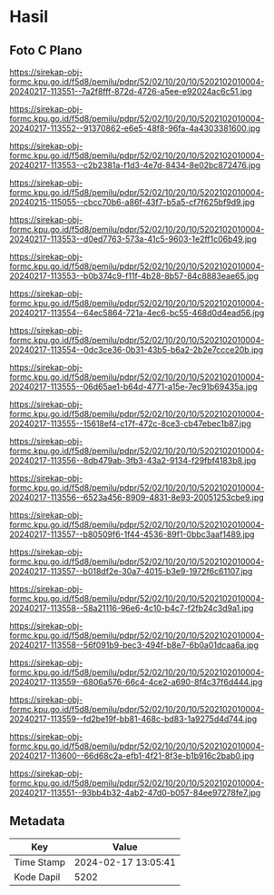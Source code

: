 # Hasil

## Foto C Plano

https://sirekap-obj-formc.kpu.go.id/f5d8/pemilu/pdpr/52/02/10/20/10/5202102010004-20240217-113551--7a2f8fff-872d-4726-a5ee-e92024ac6c51.jpg

https://sirekap-obj-formc.kpu.go.id/f5d8/pemilu/pdpr/52/02/10/20/10/5202102010004-20240217-113552--91370862-e6e5-48f8-96fa-4a4303381600.jpg

https://sirekap-obj-formc.kpu.go.id/f5d8/pemilu/pdpr/52/02/10/20/10/5202102010004-20240217-113553--c2b2381a-f1d3-4e7d-8434-8e02bc872476.jpg

https://sirekap-obj-formc.kpu.go.id/f5d8/pemilu/pdpr/52/02/10/20/10/5202102010004-20240215-115055--cbcc70b6-a86f-43f7-b5a5-cf7f625bf9d9.jpg

https://sirekap-obj-formc.kpu.go.id/f5d8/pemilu/pdpr/52/02/10/20/10/5202102010004-20240217-113553--d0ed7763-573a-41c5-9603-1e2ff1c06b49.jpg

https://sirekap-obj-formc.kpu.go.id/f5d8/pemilu/pdpr/52/02/10/20/10/5202102010004-20240217-113553--b0b374c9-f11f-4b28-8b57-84c8883eae65.jpg

https://sirekap-obj-formc.kpu.go.id/f5d8/pemilu/pdpr/52/02/10/20/10/5202102010004-20240217-113554--64ec5864-721a-4ec6-bc55-468d0d4ead56.jpg

https://sirekap-obj-formc.kpu.go.id/f5d8/pemilu/pdpr/52/02/10/20/10/5202102010004-20240217-113554--0dc3ce36-0b31-43b5-b6a2-2b2e7ccce20b.jpg

https://sirekap-obj-formc.kpu.go.id/f5d8/pemilu/pdpr/52/02/10/20/10/5202102010004-20240217-113555--06d65ae1-b64d-4771-a15e-7ec91b69435a.jpg

https://sirekap-obj-formc.kpu.go.id/f5d8/pemilu/pdpr/52/02/10/20/10/5202102010004-20240217-113555--15618ef4-c17f-472c-8ce3-cb47ebec1b87.jpg

https://sirekap-obj-formc.kpu.go.id/f5d8/pemilu/pdpr/52/02/10/20/10/5202102010004-20240217-113556--8db479ab-3fb3-43a2-9134-f29fbf4183b8.jpg

https://sirekap-obj-formc.kpu.go.id/f5d8/pemilu/pdpr/52/02/10/20/10/5202102010004-20240217-113556--6523a456-8909-4831-8e93-20051253cbe9.jpg

https://sirekap-obj-formc.kpu.go.id/f5d8/pemilu/pdpr/52/02/10/20/10/5202102010004-20240217-113557--b80509f6-1f44-4536-89f1-0bbc3aaf1489.jpg

https://sirekap-obj-formc.kpu.go.id/f5d8/pemilu/pdpr/52/02/10/20/10/5202102010004-20240217-113557--b018df2e-30a7-4015-b3e9-1972f6c61107.jpg

https://sirekap-obj-formc.kpu.go.id/f5d8/pemilu/pdpr/52/02/10/20/10/5202102010004-20240217-113558--58a21116-96e6-4c10-b4c7-f2fb24c3d9a1.jpg

https://sirekap-obj-formc.kpu.go.id/f5d8/pemilu/pdpr/52/02/10/20/10/5202102010004-20240217-113558--56f091b9-bec3-494f-b8e7-6b0a01dcaa6a.jpg

https://sirekap-obj-formc.kpu.go.id/f5d8/pemilu/pdpr/52/02/10/20/10/5202102010004-20240217-113559--6806a576-66c4-4ce2-a690-8f4c37f6d444.jpg

https://sirekap-obj-formc.kpu.go.id/f5d8/pemilu/pdpr/52/02/10/20/10/5202102010004-20240217-113559--fd2be19f-bb81-468c-bd83-1a9275d4d744.jpg

https://sirekap-obj-formc.kpu.go.id/f5d8/pemilu/pdpr/52/02/10/20/10/5202102010004-20240217-113600--66d68c2a-efb1-4f21-8f3e-b1b916c2bab0.jpg

https://sirekap-obj-formc.kpu.go.id/f5d8/pemilu/pdpr/52/02/10/20/10/5202102010004-20240217-113551--93bb4b32-4ab2-47d0-b057-84ee97278fe7.jpg


## Metadata

| Key        | Value               |
| ---------- | ------------------- |
| Time Stamp | 2024-02-17 13:05:41 |
| Kode Dapil | 5202                |



